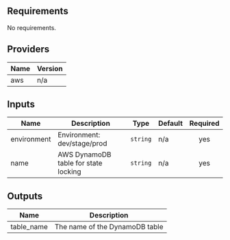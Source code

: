 ## Requirements

No requirements.

## Providers

| Name | Version |
|------|---------|
| aws | n/a |

## Inputs

| Name | Description | Type | Default | Required |
|------|-------------|------|---------|:--------:|
| environment | Environment: dev/stage/prod | `string` | n/a | yes |
| name | AWS DynamoDB table for state locking | `string` | n/a | yes |

## Outputs

| Name | Description |
|------|-------------|
| table\_name | The name of the DynamoDB table |
